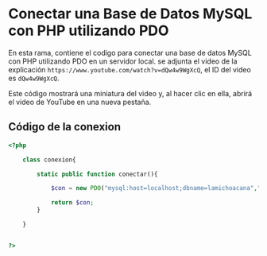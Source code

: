 # Conectar una Base de Datos MySQL con PHP utilizando PDO

En esta rama, contiene el codigo para conectar una base de datos MySQL con PHP utilizando PDO en un servidor local.
se adjunta el video de la explicación  `https://www.youtube.com/watch?v=dQw4w9WgXcQ`, el ID del video es `dQw4w9WgXcQ`.

Este código mostrará una miniatura del video y, al hacer clic en ella, abrirá el video de YouTube en una nueva pestaña.


## Código de la conexion

```php
<?php 

	class conexion{

		static public function conectar(){

			$con = new PDO("mysql:host=localhost;dbname=lamichoacana","root","",array(PDO::MYSQL_ATTR_INIT_COMMAND =>"SET NAMES utf8"));

			return $con;
		}

	}


?>



